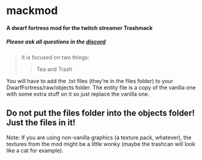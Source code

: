 # mackmod
#### A dwarf fortress mod for the twitch streamer Trashmack

##### Please ask all questions in the [discord](https://discord.gg/a4e5KFsXGC)

>It is focused on two things:
>>Tea
>>and Trash

You will have to add the .txt files (they're in the files folder) to your DwarfFortress/raw/objects folder.
The entity file is a copy of the vanilla one with some extra stuff on it so just replace the vanilla one.
## Do not put the files folder into the objects folder! Just the files in it!

Note: If you are using non-vanilla graphics (a texture pack, whatever), the textures from the mod might be a little wonky (maybe the trashcan will look like a cat for example).
